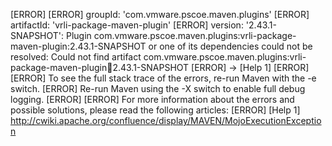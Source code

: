 [ERROR] 
[ERROR] groupId: 'com.vmware.pscoe.maven.plugins'
[ERROR] artifactId: 'vrli-package-maven-plugin'
[ERROR] version: '2.43.1-SNAPSHOT': Plugin com.vmware.pscoe.maven.plugins:vrli-package-maven-plugin:2.43.1-SNAPSHOT or one of its dependencies could not be resolved: Could not find artifact com.vmware.pscoe.maven.plugins:vrli-package-maven-plugin:jar:2.43.1-SNAPSHOT
[ERROR] -> [Help 1]
[ERROR] 
[ERROR] To see the full stack trace of the errors, re-run Maven with the -e switch.
[ERROR] Re-run Maven using the -X switch to enable full debug logging.
[ERROR] 
[ERROR] For more information about the errors and possible solutions, please read the following articles:
[ERROR] [Help 1] http://cwiki.apache.org/confluence/display/MAVEN/MojoExecutionException

